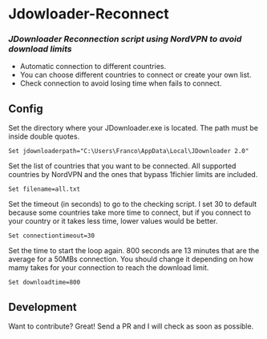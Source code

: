 # Jdowloader-Reconnect
### _JDownloader Reconnection script using NordVPN to avoid download limits_

- Automatic connection to different countries.
- You can choose different countries to connect or create your own list.
- Check connection to avoid losing time when fails to connect.

## Config

Set the directory where your JDownloader.exe is located. The path must be inside double quotes.

```
Set jdownloaderpath="C:\Users\Franco\AppData\Local\JDownloader 2.0"
```

Set the list of countries that you want to be connected.
All supported countries by NordVPN and the ones that bypass 1fichier limits are included.
```
Set filename=all.txt
```

Set the timeout (in seconds) to go to the checking script. I set 30 to default because some countries take more time to connect, but if you connect to your country or it takes less time, lower values would be better. 
```
Set connectiontimeout=30
```

Set the time to start the loop again. 800 seconds are 13 minutes that are the average for a 50MBs connection. You should change it depending on how mamy takes for your connection to reach the download limit.
```
Set downloadtime=800
```

## Development

Want to contribute? Great!
Send a PR and I will check as soon as possible.
